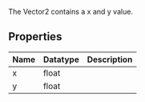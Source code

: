 The Vector2 contains a x and y value.

## Properties
| Name | Datatype | Description |
|-------|---|---|
| x | float | |
| y | float | |
